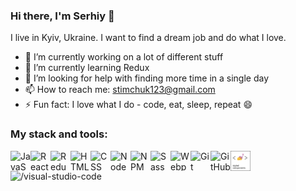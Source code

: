 ### Hi there, I'm Serhiy 👋
I live in Kyiv, Ukraine. I want to find a dream job and do what I love. 


- 🔭 I’m currently working on a lot of different stuff
- 🌱 I’m currently learning Redux
- 🤔 I’m looking for help with finding more time in a single day
- 📫 How to reach me: stimchuk123@gmail.com
- ⚡ Fun fact: I love what I do - code, eat, sleep, repeat 😄

### My stack and tools:
<img src="https://raw.githubusercontent.com/gilbarbara/logos/master/logos/javascript.svg" alt="JavaScript" width="32px" height="32px" align="left">
<img src="https://raw.githubusercontent.com/gilbarbara/logos/master/logos/react.svg" alt="React" width="32px" height="32px" align="left">
<img src="https://raw.githubusercontent.com/gilbarbara/logos/master/logos/redux.svg" alt="Redux" width="32px" height="32px" align="left">
<img src="https://raw.githubusercontent.com/gilbarbara/logos/master/logos/html-5.svg" alt="HTML" width="32px" height="32px" align="left">
<img src="https://raw.githubusercontent.com/gilbarbara/logos/master/logos/css-3.svg" alt="CSS" width="32px" height="32px" align="left">
<img src="https://raw.githubusercontent.com/gilbarbara/logos/master/logos/nodejs-icon.svg" alt="NodeJS" width="32px" height="32px" align="left">
<img src="https://raw.githubusercontent.com/gilbarbara/logos/master/logos/npm.svg" alt="NPM" width="32px" height="32px" align="left">
<img src="https://raw.githubusercontent.com/gilbarbara/logos/master/logos/sass.svg" alt="Sass" width="32px" height="32px" align="left"
<img src="https://raw.githubusercontent.com/gilbarbara/logos/master/logos/prettier.svg" alt="Prettier" width="32px" height="32px" align="left">
<img src="https://raw.githubusercontent.com/gilbarbara/logos/master/logos/webpack.svg" alt="Webpack" width="32px" height="32px" align="left">
<img src="https://raw.githubusercontent.com/gilbarbara/logos/master/logos/git-icon.svg" alt="Git" width="32px" height="32px" align="left">
<img src="https://raw.githubusercontent.com/gilbarbara/logos/master/logos/github-icon.svg" alt="GitHub" width="32px" height="32px" align="left">
<img src="https://raw.githubusercontent.com/github/explore/80688e429a7d4ef2fca1e82350fe8e3517d3494d/topics/styled-components/styled-components.png" align="left" alt="styled-components" width="32px" height="32px">
<img src="https://raw.githubusercontent.com/gilbarbara/logos/master/logos/visual-studio-code.svg" alt="/visual-studio-code" width="32px" height="32px">
